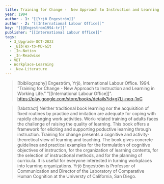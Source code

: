 ```yaml
---
title: Training for Change -  New Approach to Instruction and Learning in Working Life
year: 1994
author - 1: "[[Yrjö Engeström]]"
author - 2: "[[International Labour Office]]"
key: "[[@Engestrom1994-tr]]"
publisher: "[[International Labour Office]]"
tags:
  - 3_Upgrade-OCT-2023
  - _BibTex-to-MD-Git
  - _In-Notion
  - _In-Readwise
  - VET
  - Workplace-Learning
  - _New-Literature
---
```


> [!bibliography]
> Engeström, Yrjö, International Labour Office. 1994. “Training for Change -  New Approach to Instruction and Learning in Working Life.” "[[International Labour Office]]". https://play.google.com/store/books/details?id=g7Lj-noq-1oC

> [!abstract]
> Neither traditional book learning nor the acquisition of fixed routines by practice and imitation are adequate for coping with rapidly changing work activities. Work-related training of adults faces the challenge of raising the quality of learning. This book offers a framework for eliciting and supporting poductive learning through instruction. Training for change presents a cognitive and activity-theoretical view of learning and teaching. The book gives concrete guidelines and practical examples for the formulation of cognitive objectives of instruction, for the organization of learning contents, for the selection of instructional methods, and for the planning of curricula. It is useful for everyone interested in turning workplaces into learning organizations. Yrjö Engeström is Professor of Communication and Director of the Laboratory of Comparative Human Cognition at the Universty of California, San Diego.